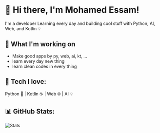 # 👋 Hi there, I'm Mohamed Essam!

I'm a developer
Learning every day and building cool stuff with Python, AI, Web, and Kotlin 💡

## 🚀 What I'm working on
- Make good apps by py, web, ai, kt, ...
- learn every day new thing
- learn clean codes in every thing

## 🧠 Tech I love:
Python 🐍 | Kotlin ☕ | Web 🌐 | AI 💡

## 📊 GitHub Stats:
![Stats](https://github-readme-stats.vercel.app/api?username=mohamed123&show_icons=true&theme=radical)
